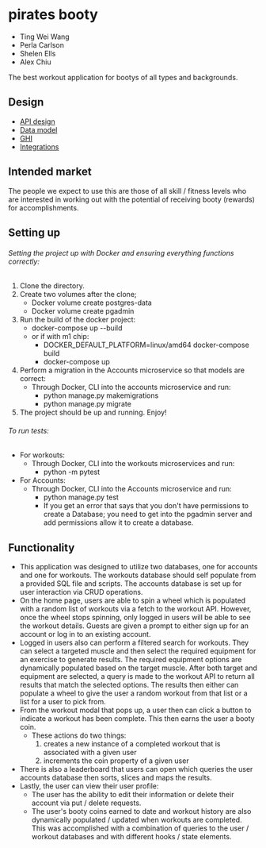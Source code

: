 # pirates booty

* Ting Wei Wang
* Perla Carlson
* Shelen Ells
* Alex Chiu

The best workout application for bootys of all types and backgrounds.
<!-- will revisit -->

## Design

* [API design](docs/apis.md)
* [Data model](docs/data-model.md)
* [GHI](docs/ghi.md)
* [Integrations](docs/integrations.md)

## Intended market
The people we expect to use this are those of all skill / fitness levels who are interested in working out with the potential of receiving booty (rewards) for accomplishments.
<!-- will revisit -->

## Setting up
###### Setting the project up with Docker and ensuring everything functions correctly:
1. Clone the directory.
2. Create two volumes after the clone;
    - Docker volume create postgres-data
    - Docker volume create pgadmin
3. Run the build of the docker project:
    - docker-compose up --build
    - or if with m1 chip: 
      - DOCKER_DEFAULT_PLATFORM=linux/amd64 docker-compose build 
      - docker-compose up
4. Perform a migration in the Accounts microservice so that models are correct:
    - Through Docker, CLI into the accounts microservice and run:
      - python manage.py makemigrations
      - python manage.py migrate
5. The project should be up and running. Enjoy!

###### To run tests:
- For workouts:
  - Through Docker, CLI into the workouts microservices and run:
    - python -m pytest
- For Accounts:
  - Through Docker, CLI into the Accounts microservice and run:
    - python manage.py test
    - If you get an error that says that you don't have permissions to create a Database; you need to get into the pgadmin server and add permissions allow it to create a database.

## Functionality
- This application was designed to utilize two databases, one for accounts and one for workouts. The workouts database should self populate from a provided SQL file and scripts. The accounts database is set up for user interaction via CRUD operations. 
- On the home page, users are able to spin a wheel which is populated with a random list of workouts via a fetch to the workout API. However, once the wheel stops spinning, only logged in users will be able to see the workout details. Guests are given a prompt to either sign up for an account or log in to an existing account.
- Logged in users also can perform a filtered search for workouts. They can select a targeted muscle and then select the required equipment for an exercise to generate results. The required equipment options are dynamically populated based on the target muscle. After both target and equipment are selected, a query is made to the workout API to return all results that match the selected options. The results then either can populate a wheel to give the user a random workout from that list or a list for a user to pick from.
- From the workout modal that pops up, a user then can click a button to indicate a workout has been complete. This then earns the user a booty coin.
  - These actions do two things:
    1. creates a new instance of a completed workout that is associated with a given user
    2. increments the coin property of a given user
- There is also a leaderboard that users can open which queries the user accounts database then sorts, slices and maps the results.
- Lastly, the user can view their user profile:
  - The user has the ability to edit their information or delete their account via put / delete requests.
  - The user's booty coins earned to date and workout history are also dynamically populated / updated when workouts are completed. This was accomplished with a combination of queries to the user / workout databases and with different hooks / state elements.